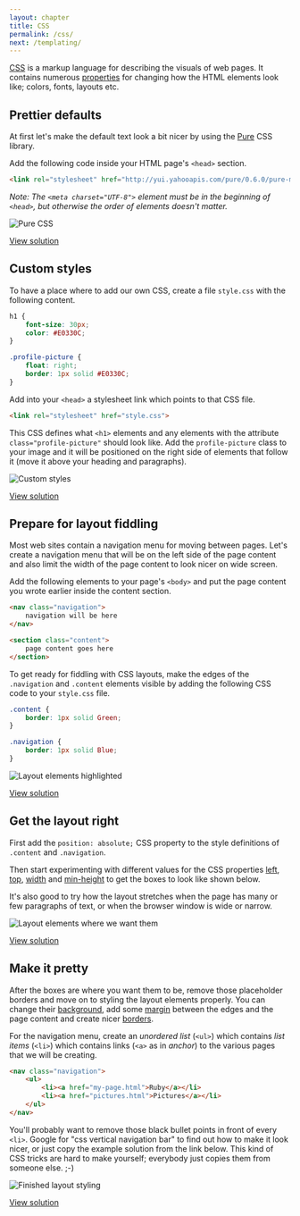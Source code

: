 ```yaml
---
layout: chapter
title: CSS
permalink: /css/
next: /templating/
---
```


[CSS][css] is a markup language for describing the visuals of web pages. It contains numerous [properties][css-properties] for changing how the HTML elements look like; colors, fonts, layouts etc.


## Prettier defaults

At first let's make the default text look a bit nicer by using the [Pure](http://purecss.io/) CSS library.

Add the following code inside your HTML page's `<head>` section.

```HTML
<link rel="stylesheet" href="http://yui.yahooapis.com/pure/0.6.0/pure-min.css">
```

*Note: The `<meta charset="UTF-8">` element must be in the beginning of `<head>`, but otherwise the order of elements doesn't matter.*

![Pure CSS](pure.png)

[View solution](https://github.com/orfjackal/web-intro-project/commit/e082cbebd4e5c0d286f2c54707a0bde55b71d311)


## Custom styles

To have a place where to add our own CSS, create a file `style.css` with the following content.

```css
h1 {
    font-size: 30px;
    color: #E0330C;
}

.profile-picture {
    float: right;
    border: 1px solid #E0330C;
}
```

Add into your `<head>` a stylesheet link which points to that CSS file.

```html
<link rel="stylesheet" href="style.css">
```

This CSS defines what `<h1>` elements and any elements with the attribute `class="profile-picture"` should look like. Add the `profile-picture` class to your image and it will be positioned on the right side of elements that follow it (move it above your heading and paragraphs).

![Custom styles](custom.png)

[View solution](https://github.com/orfjackal/web-intro-project/commit/e071ea21ad1602c7b66c4fc07ef0590be7ec1a6c)


## Prepare for layout fiddling

Most web sites contain a navigation menu for moving between pages. Let's create a navigation menu that will be on the left side of the page content and also limit the width of the page content to look nicer on wide screen.

Add the following elements to your page's `<body>` and put the page content you wrote earlier inside the content section.

```html
<nav class="navigation">
    navigation will be here
</nav>

<section class="content">
    page content goes here
</section>
```

To get ready for fiddling with CSS layouts, make the edges of the `.navigation` and `.content` elements visible by adding the following CSS code to your `style.css` file.

```css
.content {
    border: 1px solid Green;
}

.navigation {
    border: 1px solid Blue;
}
```

![Layout elements highlighted](layout-blocks-before.png)

[View solution](https://github.com/orfjackal/web-intro-project/commit/bb0619ccbebea384e1b14f97b389fa7dc16d0450)


## Get the layout right

First add the `position: absolute;` CSS property to the style definitions of `.content` and `.navigation`.

Then start experimenting with different values for the CSS properties [left][css-left], [top][css-top], [width][css-width] and [min-height][css-min-height] to get the boxes to look like shown below.

It's also good to try how the layout stretches when the page has many or few paragraphs of text, or when the browser window is wide or narrow.

![Layout elements where we want them](layout-blocks-after.png)

[View solution](https://github.com/orfjackal/web-intro-project/commit/96653030289ee58042e201007a079be71c010912)


## Make it pretty

After the boxes are where you want them to be, remove those placeholder borders and move on to styling the layout elements properly. You can change their [background][css-background], add some [margin][css-margin] between the edges and the page content and create nicer [borders][css-border].

For the navigation menu, create an *unordered list* (`<ul>`) which contains *list items* (`<li>`) which contains links (`<a>` as in *anchor*) to the various pages that we will be creating.

```html
<nav class="navigation">
    <ul>
        <li><a href="my-page.html">Ruby</a></li>
        <li><a href="pictures.html">Pictures</a></li>
    </ul>
</nav>
```

You'll probably want to remove those black bullet points in front of every `<li>`. Google for "css vertical navigation bar" to find out how to make it look nicer, or just copy the example solution from the link below. This kind of CSS tricks are hard to make yourself; everybody just copies them from someone else. ;-)

![Finished layout styling](pretty-layout.png)

[View solution](https://github.com/orfjackal/web-intro-project/commit/e94be342696b26393c63295a1a41296afca94889)


[css]: https://developer.mozilla.org/en-US/docs/Web/CSS
[css-properties]: https://developer.mozilla.org/en-US/docs/Web/CSS/Reference
[css-position]: https://developer.mozilla.org/en-US/docs/Web/CSS/position
[css-left]: https://developer.mozilla.org/en-US/docs/Web/CSS/left
[css-top]: https://developer.mozilla.org/en-US/docs/Web/CSS/top
[css-width]: https://developer.mozilla.org/en-US/docs/Web/CSS/width
[css-min-height]: https://developer.mozilla.org/en-US/docs/Web/CSS/min-height
[css-background]: https://developer.mozilla.org/en-US/docs/Web/CSS/background
[css-margin]: https://developer.mozilla.org/en-US/docs/Web/CSS/margin
[css-border]: https://developer.mozilla.org/en-US/docs/Web/CSS/border
[html-ul]: https://developer.mozilla.org/en-US/docs/Web/HTML/Element/ul
[html-li]: https://developer.mozilla.org/en-US/docs/Web/HTML/Element/ul
[css-navigation-bar]: http://www.w3schools.com/css/css_navbar.asp
